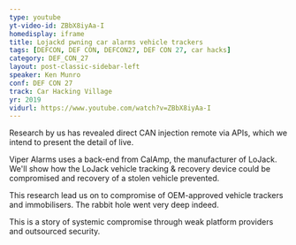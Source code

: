 ```yaml
---
type: youtube
yt-video-id: ZBbX8iyAa-I
homedisplay: iframe
title: Lojackd pwning car alarms vehicle trackers
tags: [DEFCON, DEF CON, DEFCON27, DEF CON 27, car hacks]
category: DEF_CON_27
layout: post-classic-sidebar-left
speaker: Ken Munro
conf: DEF CON 27
track: Car Hacking Village
yr: 2019
vidurl: https://www.youtube.com/watch?v=ZBbX8iyAa-I
---
```

Research by us has revealed direct CAN injection remote via APIs, which we intend to present the detail of live.

Viper Alarms uses a back-end from CalAmp, the manufacturer of LoJack. We'll show how the LoJack vehicle tracking & recovery device could be compromised and recovery of a stolen vehicle prevented.

This research lead us on to compromise of OEM-approved vehicle trackers and immobilisers. The rabbit hole went very deep indeed.

This is a story of systemic compromise through weak platform providers and outsourced security.